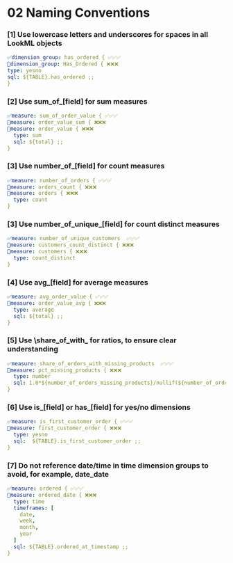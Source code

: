 # 02 Naming Conventions




### [1] Use lowercase letters and underscores for spaces in all LookML objects

```yaml
✅dimension_group: has_ordered { ✅✅✅
🙅dimension_group: Has_Ordered { ❌❌❌
type: yesno
sql: ${TABLE}.has_ordered ;;
}
```


### [2] Use **sum_of_[field]** for sum measures

```yaml
✅measure: sum_of_order_value { ✅✅✅
🙅measure: order_value_sum { ❌❌❌
🙅measure: order_value { ❌❌❌
  type: sum
  sql: ${total} ;;
}
```


### [3] Use **number_of_[field]** for count measures

```yaml
✅measure: number_of_orders { ✅✅✅
🙅measure: orders_count { ❌❌❌
🙅measure: orders { ❌❌❌
  type: count
}
```

### [3] Use **number_of_unique_[field]** for count distinct measures

```yaml
✅measure: number_of_unique_customers  ✅✅✅
🙅measure: customers_count_distinct { ❌❌❌
🙅measure: customers { ❌❌❌
  type: count_distinct
}
```


### [4] Use **avg_[field]** for average measures

```yaml
✅measure: avg_order_value { ✅✅✅
🙅measure: order_value_avg { ❌❌❌
  type: average
  sql: ${total} ;;
}
```


### [5] Use **\share_of_with_** for ratios, to ensure clear understanding

```yaml
✅measure: share_of_orders_with_missing_products  ✅✅✅
🙅measure: pct_missing_products { ❌❌❌
  type: number
  sql: 1.0*${number_of_orders_missing_products}/nullif(${number_of_orders},0) ;;
}
```


### [6] Use **is_[field]** or **has_[field]** for yes/no dimensions

```yaml
✅measure: is_first_customer_order { ✅✅✅
🙅measure: first_customer_order { ❌❌❌
  type: yesno
  sql:  ${TABLE}.is_first_customer_order ;;
}
```


### [7] **Do not reference date/time in time dimension groups** to avoid, for example, date_date

```yaml
✅measure: ordered { ✅✅✅
🙅measure: ordered_date { ❌❌❌
  type: time
  timeframes: [
    date,
    week,
    month,
    year
  ]
  sql: ${TABLE}.ordered_at_timestamp ;;
}
```
